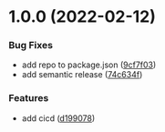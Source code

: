 # 1.0.0 (2022-02-12)


### Bug Fixes

* add repo to package.json ([9cf7f03](https://github.com/garredow/wordly/commit/9cf7f0357e68acdbb81769991121a347efb17f92))
* add semantic release ([74c634f](https://github.com/garredow/wordly/commit/74c634f19062cf5c0d9298bb678e6c12f59437cf))


### Features

* add cicd ([d199078](https://github.com/garredow/wordly/commit/d199078cb3e7088610f8a96f4808bf79a7bc4c00))
